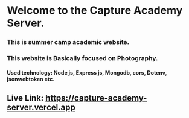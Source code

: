 # Welcome to the Capture Academy Server.

### This is summer camp academic website.
### This website is Basically focused on Photography. 



#### Used technology: Node js, Express js, Mongodb, cors, Dotenv, jsonwebtoken etc.










## Live Link: https://capture-academy-server.vercel.app